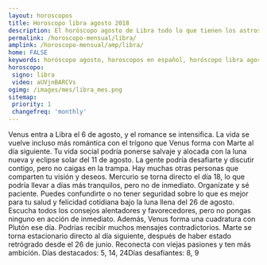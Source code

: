 ```yaml
---
layout: horoscopos
title: Horoscopo libra agosto 2018 
description: El horóscopo agosto de Libra todo lo que tienen los astros preparados para este mes, amor, trabajo, familia. Todo sobre astrologia, tarot, predicciones. Horoscopo gratis en español, predicciones y astrología.
permalink: /horoscopo-mensual/libra/
amplink: /horoscopo-mensual/amp/libra/
home: FALSE
keywords: horóscopo agosto, horoscopos en español, horóscopo libra agosto , horóscopo esperanza gracia, horoscop, horóscopos gratis, horoscopo libra, Tarot, Astrologia, Zodíaco, libra, horoscopo gratis, horoscopo del mes 
horoscopo:
 signo: libra
 video: aUVjnBARCVs
ogimg: /images/mes/libra_mes.png
sitemap:
 priority: 1
 changefreq: 'monthly'
---
```



Venus entra a Libra el 6 de agosto, y el romance se intensifica. La vida se vuelve incluso más romántica con el trígono que Venus forma con Marte al día siguiente. Tu vida social podría ponerse salvaje y alocada con la luna nueva y eclipse solar del 11 de agosto. La gente podría desafiarte y discutir contigo, pero no caigas en la trampa. Hay muchas otras personas que comparten tu visión y deseos. Mercurio se torna directo el día 18, lo que podría llevar a días más tranquilos, pero no de inmediato. Organízate y sé paciente. Puedes confundirte o no tener seguridad sobre lo que es mejor para tu salud y felicidad cotidiana bajo la luna llena del 26 de agosto. Escucha todos los consejos alentadores y favorecedores, pero no pongas ninguno en acción de inmediato. Además, Venus forma una cuadratura con Plutón ese día. Podrías recibir muchos mensajes contradictorios. Marte se torna estacionario directo al día siguiente, después de haber estado retrógrado desde el 26 de junio. Reconecta con viejas pasiones y ten más ambición. Días destacados: 5, 14, 24Días desafiantes: 8, 9</div>
